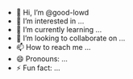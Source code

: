 - 👋 Hi, I’m @good-lowd
- 👀 I’m interested in ...
- 🌱 I’m currently learning ...
- 💞️ I’m looking to collaborate on ...
- 📫 How to reach me ...
- 😄 Pronouns: ...
- ⚡ Fun fact: ...

<!---
good-lowd/good-lowd is a ✨ special ✨ repository because its `README.md` (this file) appears on your GitHub profile.
You can click the Preview link to take a look at your changes.
--->
